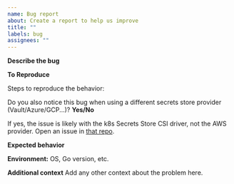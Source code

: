 ```yaml
---
name: Bug report
about: Create a report to help us improve
title: ""
labels: bug
assignees: ""
---
```


**Describe the bug**

**To Reproduce**

Steps to reproduce the behavior:

Do you also notice this bug when using a different secrets store provider (Vault/Azure/GCP...)? **Yes/No**

If yes, the issue is likely with the k8s Secrets Store CSI driver, not the AWS provider. Open an issue in [that repo](https://github.com/kubernetes-sigs/secrets-store-csi-driver/issues).

**Expected behavior**

**Environment:**
OS, Go version, etc.

**Additional context**
Add any other context about the problem here.
